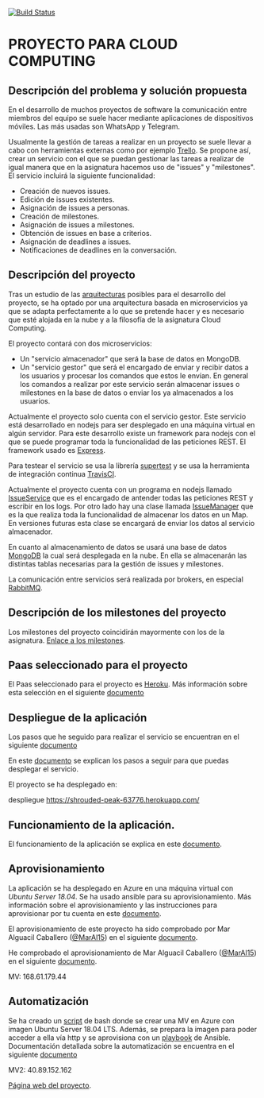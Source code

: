 [![Build Status](https://travis-ci.com/adritake/CC_UGR_Personal.svg?branch=master)](https://travis-ci.com/adritake/CC_UGR_Personal)

# PROYECTO PARA CLOUD COMPUTING
## Descripción del problema y solución propuesta

En el desarrollo de muchos proyectos de software la comunicación entre miembros del equipo se suele hacer mediante aplicaciones de dispositivos móviles. Las más usadas son WhatsApp y Telegram.

Usualmente la gestión de tareas a realizar en un proyecto se suele llevar a cabo con herramientas externas como por ejemplo [Trello](https://trello.com/). Se propone así, crear un servicio con el que se puedan gestionar las tareas a realizar de igual manera que en la asignatura hacemos uso de "issues" y "milestones". El servicio incluirá la siguiente funcionalidad:

- Creación de nuevos issues.
- Edición de issues existentes.
- Asignación de issues a personas.
- Creación de milestones.
- Asignación de issues a milestones.
- Obtención de issues en base a criterios.
- Asignación de deadlines a issues.
- Notificaciones de deadlines en la conversación.




## Descripción del proyecto

Tras un estudio de las [arquitecturas](http://jj.github.io/CC/documentos/temas/Arquitecturas_para_la_nube) posibles para el desarrollo del proyecto, se ha optado por una arquitectura basada en microservicios ya que se adapta perfectamente a lo que se pretende hacer y es necesario que esté alojada en la nube y a la filosofía de la asignatura Cloud Computing.

El proyecto contará con dos microservicios:

- Un "servicio almacenador" que será la base de datos en MongoDB.
- Un "servicio gestor" que será el encargado de enviar y recibir datos a los usuarios y procesar los comandos que estos le envían. En general los comandos a realizar por este servicio serán almacenar issues o milestones en la base de datos o enviar los ya almacenados a los usuarios.

Actualmente el proyecto solo cuenta con el servicio gestor. Este servicio está desarrollado en nodejs para ser desplegado en una máquina virtual en algún servidor. Para este desarrollo existe un framework para nodejs con el que se puede programar toda la funcionalidad de las peticiones REST. El framework usado es [Express](https://expressjs.com/es/).

Para testear el servicio se usa la librería [supertest](https://github.com/visionmedia/supertest) y se usa la herramienta de integración continua [TravisCI](https://travis-ci.com/).

Actualmente el proyecto cuenta con un programa en nodejs llamado [IssueService](./IssueService.js) que es el encargado de antender todas las peticiones REST y escribir en los logs. Por otro lado hay una clase llamada [IssueManager](./IssueManager.js) que es la que realiza toda la funcionalidad de almacenar los datos en un Map. En versiones futuras esta clase se encargará de enviar los datos al servicio almacenador.

En cuanto al almacenamiento de datos se usará una base de datos [MongoDB](https://www.mongodb.com/es) la cual será desplegada en la nube. En ella se almacenarán las distintas tablas necesarias para la gestión de issues y milestones.

La comunicación entre servicios será realizada por brokers, en especial [RabbitMQ](https://www.rabbitmq.com/).


## Descripción de los milestones del proyecto

Los milestones del proyecto coincidirán mayormente con los de la asignatura. [Enlace a los milestones](https://github.com/adritake/CC_UGR_Personal/milestones).

## Paas seleccionado para el proyecto

El Paas seleccionado para el proyecto es [Heroku](https://www.heroku.com/). Más información sobre esta selección en el siguiente [documento](./docs/PaaS.md)

## Despliegue de la aplicación

Los pasos que he seguido para realizar el servicio se encuentran en el siguiente [documento](./docs/Desarrollo.md)

En este [documento](./docs/Despliegue.md) se explican los pasos a seguir para que puedas desplegar el servicio.

El proyecto se ha desplegado en:

despliegue https://shrouded-peak-63776.herokuapp.com/

## Funcionamiento de la aplicación.

El funcionamiento de la aplicación se explica en este [documento](./docs/Funcionamiento.md).


## Aprovisionamiento

La aplicación se ha desplegado en Azure en una máquina virtual con *Ubuntu Server 18.04*. Se ha usado ansible para su aprovisionamiento. Más información sobre el aprovisionamiento y las instrucciones para aprovisionar por tu cuenta en este [documento](docs/Provision.md).

El aprovisionamiento de este proyecto ha sido comprobado por Mar Alguacil Caballero ([@MarAl15](https://github.com/MarAl15)) en el siguiente [documento](https://github.com/MarAl15/ProyectoCC/blob/master/docs/provision-adritake.md).

He comprobado el aprovisionamiento de Mar Alguacil Caballero ([@MarAl15](https://github.com/MarAl15)) en el siguiente [documento](./docs/Provision.md).

MV: 168.61.179.44

## Automatización

Se ha creado un [script](./acopio.sh) de bash donde se crear una MV en Azure con imagen Ubuntu Server 18.04 LTS. Además, se prepara la imagen para poder acceder a ella vía http y se aprovisiona con un [playbook](./provision/MyPlaybook.yml) de Ansible. Documentación detallada sobre la automatización se encuentra en el siguiente [documento](./docs/Automatizacion.md)

MV2: 40.89.152.162


[Página web del proyecto](https://adritake.github.io/CC_UGR_Personal/).
